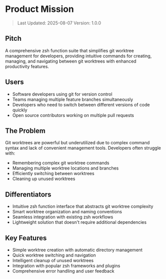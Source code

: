 # Product Mission

> Last Updated: 2025-08-07
> Version: 1.0.0

## Pitch

A comprehensive zsh function suite that simplifies git worktree management for developers, providing intuitive commands for creating, managing, and navigating between git worktrees with enhanced productivity features.

## Users

- Software developers using git for version control
- Teams managing multiple feature branches simultaneously
- Developers who need to switch between different versions of code quickly
- Open source contributors working on multiple pull requests

## The Problem

Git worktrees are powerful but underutilized due to complex command syntax and lack of convenient management tools. Developers often struggle with:
- Remembering complex git worktree commands
- Managing multiple worktree locations and branches
- Efficiently switching between worktrees
- Cleaning up unused worktrees

## Differentiators

- Intuitive zsh function interface that abstracts git worktree complexity
- Smart worktree organization and naming conventions
- Seamless integration with existing zsh workflows
- Lightweight solution that doesn't require additional dependencies

## Key Features

- Simple worktree creation with automatic directory management
- Quick worktree switching and navigation
- Intelligent cleanup of unused worktrees
- Integration with popular zsh frameworks and plugins
- Comprehensive error handling and user feedback